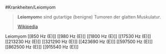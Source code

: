 #Krankheiten/Leiomyom

> **Leiomyom**e sind gutartige (benigne) Tumoren der glatten Muskulatur.
>
> [Wikipedia](https://de.wikipedia.org/wiki/Leiomyom)

Leiomyom
[[850 Hz (E)]]
[[980 Hz (E)]]
[[1800 Hz (E)]]
[[17530 Hz (E)]]
[[213230 Hz (E)]]
[[321290 Hz (E)]]
[[423690 Hz (E)]]
[[597500 Hz (E)]]
[[862500 Hz (E)]]
[[915540 Hz (E)]]